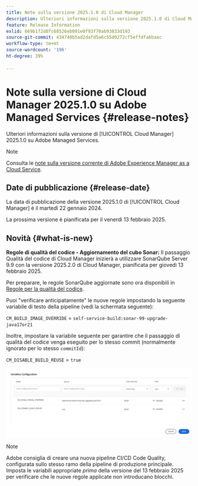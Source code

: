 ```yaml
---
title: Note sulla versione 2025.1.0 di Cloud Manager
description: Ulteriori informazioni sulla versione 2025.1.0 di Cloud Manager su Adobe Managed Services.
feature: Release Information
exlid: 669b1f2d8fc68526eb091e0f93f70ab93033d193
source-git-commit: 434740b5ad2dafd5a6c55d0272cf5effdfa6baac
workflow-type: tm+mt
source-wordcount: '196'
ht-degree: 39%

---
```


# Note sulla versione di Cloud Manager 2025.1.0 su Adobe Managed Services {#release-notes}

<!-- RELEASE WIKI  https://wiki.corp.adobe.com/display/DMSArchitecture/Cloud+Manager+2024.12.0+Release -->

Ulteriori informazioni sulla versione di [!UICONTROL Cloud Manager] 2025.1.0 su Adobe Managed Services.

>[!NOTE]
>
>Consulta le [note sulla versione corrente di Adobe Experience Manager as a Cloud Service](https://experienceleague.adobe.com/it/docs/experience-manager-cloud-service/content/release-notes/home).

## Date di pubblicazione {#release-date}

<!-- SAVE FOR FUTURE POSSIBLE USE No notable bugs or features for the September release of Cloud Manager. -->

La data di pubblicazione della versione 2025.1.0 di [!UICONTROL Cloud Manager] è il martedì 22 gennaio 2024.

La prossima versione è pianificata per il venerdì 13 febbraio 2025.

## Novità {#what-is-new}

**Regole di qualità del codice - Aggiornamento del cubo Sonar:** Il passaggio Qualità del codice di Cloud Manager inizierà a utilizzare SonarQube Server 9.9 con la versione 2025.2.0 di Cloud Manager, pianificata per giovedì 13 febbraio 2025.

Per preparare, le regole SonarQube aggiornate sono ora disponibili in [Regole per la qualità del codice](/help/using/code-quality-testing.md#code-quality-testing-step).

Puoi &quot;verificare anticipatamente&quot; le nuove regole impostando la seguente variabile di testo della pipeline (vedi la schermata seguente):

`CM_BUILD_IMAGE_OVERRIDE` = `self-service-build:sonar-99-upgrade-java17or21`

Inoltre, impostare la variabile seguente per garantire che il passaggio di qualità del codice venga eseguito per lo stesso commit (normalmente ignorato per lo stesso `commitId`):

`CM_DISABLE_BUILD_REUSE` = `true`

![Pagina Configurazione variabili](/help/release-notes/assets/variables-config.png)

>[!NOTE]
>
>Adobe consiglia di creare una nuova pipeline CI/CD Code Quality, configurata sullo stesso ramo della pipeline di produzione principale. Imposta le variabili appropriate *prima* della versione del 13 febbraio 2025 per verificare che le nuove regole applicate non introducano blocchi.

<!-- ## Early adoption program {#early-adoption}

Be a part of Cloud Manager's early adoption program and have a chance to test upcoming features. -->


<!-- ## Bug fixes {#bug-fixes}

* A

Known Issues {#known-issues}

* A -->
